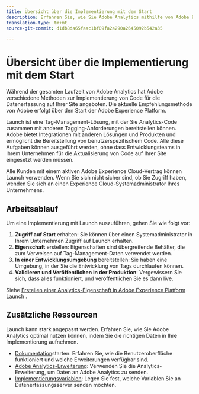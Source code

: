 ```yaml
---
title: Übersicht über die Implementierung mit dem Start
description: Erfahren Sie, wie Sie Adobe Analytics mithilfe von Adobe Experience Platform Launch implementieren
translation-type: tm+mt
source-git-commit: d1db8da65faac1bf09fa2a290a2645092b542a35

---
```



# Übersicht über die Implementierung mit dem Start

Während der gesamten Laufzeit von Adobe Analytics hat Adobe verschiedene Methoden zur Implementierung von Code für die Datenerfassung auf Ihrer Site angeboten. Die aktuelle Empfehlungsmethode von Adobe erfolgt über den Start der Adobe Experience Platform.

Launch ist eine Tag-Management-Lösung, mit der Sie Analytics-Code zusammen mit anderen Tagging-Anforderungen bereitstellen können. Adobe bietet Integrationen mit anderen Lösungen und Produkten und ermöglicht die Bereitstellung von benutzerspezifischem Code. Alle diese Aufgaben können ausgeführt werden, ohne dass Entwicklungsteams in Ihrem Unternehmen für die Aktualisierung von Code auf Ihrer Site eingesetzt werden müssen.

Alle Kunden mit einem aktiven Adobe Experience Cloud-Vertrag können Launch verwenden. Wenn Sie sich nicht sicher sind, ob Sie Zugriff haben, wenden Sie sich an einen Experience Cloud-Systemadministrator Ihres Unternehmens.

## Arbeitsablauf

Um eine Implementierung mit Launch auszuführen, gehen Sie wie folgt vor:

1. **Zugriff auf Start** erhalten: Sie können über einen Systemadministrator in Ihrem Unternehmen Zugriff auf Launch erhalten.
2. **Eigenschaft** erstellen: Eigenschaften sind übergreifende Behälter, die zum Verweisen auf Tag-Management-Daten verwendet werden.
3. **In einer Entwicklungsumgebung** bereitstellen: Sie haben eine Umgebung, in der Sie die Entwicklung von Tags durchlaufen können.
4. **Validieren und Veröffentlichen in der Produktion**: Vergewissern Sie sich, dass alles funktioniert, und veröffentlichen Sie es dann live.

Siehe [Erstellen einer Analytics-Eigenschaft in Adobe Experience Platform Launch](create-analytics-property.md) .

## Zusätzliche Ressourcen

Launch kann stark angepasst werden. Erfahren Sie, wie Sie Adobe Analytics optimal nutzen können, indem Sie die richtigen Daten in Ihre Implementierung aufnehmen.

* [Dokumentation](https://docs.adobe.com/content/help/en/launch/using/overview.html)starten: Erfahren Sie, wie die Benutzeroberfläche funktioniert und welche Erweiterungen verfügbar sind.
* [Adobe Analytics-Erweiterung](https://docs.adobe.com/content/help/en/launch/using/extensions-ref/adobe-extension/analytics-extension/overview.html): Verwenden Sie die Analytics-Erweiterung, um Daten an Adobe Analytics zu senden.
* [Implementierungsvariablen](../vars/overview.md): Legen Sie fest, welche Variablen Sie an Datenerfassungsserver senden möchten.
